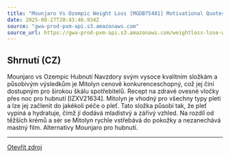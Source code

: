 ```yaml
---
title: "Mounjaro Vs Ozempic Weight Loss [MGDB75481] Motivational Quotes To Loss Weight"
date: 2025-08-27T20:43:46.934Z
source: "gwa-prod-pxm-api.s3.amazonaws.com"
source_url: https://gwa-prod-pxm-api.s3.amazonaws.com/weightloss-lose-weight/WeightLossLaxatives-dak17.html?RuTGcUAG=RuTGcUAG
---
```


## Shrnutí (CZ)
Mounjaro vs Ozempic Hubnutí Navzdory svým vysoce kvalitním složkám a působivým výsledkům je Mitolyn cenově konkurenceschopný, což jej činí dostupným pro širokou škálu spotřebitelů. Recept na zdravé ovesné vločky přes noc pro hubnutí [IZXV21634]. Mitolyn je vhodný pro všechny typy pleti a lze jej začlenit do jakékoli péče o pleť. Tato složka působí tak, že pleť vypíná a hydratuje, čímž jí dodává mladistvý a zářivý vzhled. Na rozdíl od těžších krémů a sér se Mitolyn rychle vstřebává do pokožky a nezanechává mastný film. Alternativy Mounjaro pro hubnutí.

---

[Otevřít zdroj](https://gwa-prod-pxm-api.s3.amazonaws.com/weightloss-lose-weight/WeightLossLaxatives-dak17.html?RuTGcUAG=RuTGcUAG)
